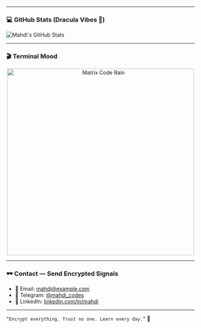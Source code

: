 
---

### 💻 GitHub Stats (Dracula Vibes 🦇)

![Mahdi's GitHub Stats](https://github-readme-stats.vercel.app/api?username=mahdi&show_icons=true&theme=dracula)

---

### 🎬 Terminal Mood

<p align="center">
  <img src="https://media.giphy.com/media/TqiwHbFBaZ4ti/giphy.gif" alt="Matrix Code Rain" width="500"/>
</p>

---

### 🕶️ Contact — Send Encrypted Signals

- 📧 Email: mahdi@example.com  
- 📡 Telegram: [@mahdi_codes](https://t.me/mahdi_codes)  
- 🧩 LinkedIn: [linkedin.com/in/mahdi](https://linkedin.com/in/mahdi)

---

<code>“Encrypt everything. Trust no one. Learn every day.”</code> 🧬
